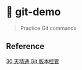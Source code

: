 # 🔰 git-demo

> Practice Git commands

## Reference

[30 天精通 Git 版本控管](https://ithelp.ithome.com.tw/users/20004901/ironman/525)
